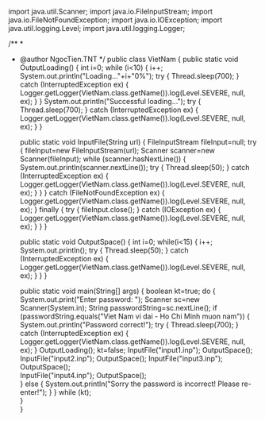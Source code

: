 import java.util.Scanner;
import java.io.FileInputStream;
import java.io.FileNotFoundException;
import java.io.IOException;
import java.util.logging.Level;
import java.util.logging.Logger;

/**
 *
 * @author NgocTien.TNT
 */
public class VietNam {
    public static void OutputLoading() {
        int i=0;
        while (i<10)
        {
            i++;
            System.out.println("Loading..."+i+"0%");
            try {
                Thread.sleep(700);
            } catch (InterruptedException ex) {
                Logger.getLogger(VietNam.class.getName()).log(Level.SEVERE, null, ex);
            }
        }
        System.out.println("Successful loading...");
        try {
            Thread.sleep(700);
        } catch (InterruptedException ex) {
            Logger.getLogger(VietNam.class.getName()).log(Level.SEVERE, null, ex);
        }
    }

    public static void InputFile(String url)
    {
        FileInputStream fileInput=null;
        try {
            fileInput=new FileInputStream(url);
            Scanner scanner=new Scanner(fileInput);
            while (scanner.hasNextLine()) {
                System.out.println(scanner.nextLine());
                try {
                    Thread.sleep(50);
                } catch (InterruptedException ex) {
                    Logger.getLogger(VietNam.class.getName()).log(Level.SEVERE, null, ex);
                }
            }
        } catch (FileNotFoundException ex) {
            Logger.getLogger(VietNam.class.getName()).log(Level.SEVERE, null, ex);
        }
        finally
        {
            try {
                fileInput.close();
            } catch (IOException ex) {
            Logger.getLogger(VietNam.class.getName()).log(Level.SEVERE, null, ex);
            }
        }
    }
    
    public static void OutputSpace() {
        int i=0;
        while(i<15)
        {
            i++;
            System.out.println();
            try {
                Thread.sleep(50);
            } catch (InterruptedException ex) {
                Logger.getLogger(VietNam.class.getName()).log(Level.SEVERE, null, ex);
            }
        }
    }
    
    public static void main(String[] args) {
        boolean kt=true;
        do {       
            System.out.print("Enter password: ");
            Scanner sc=new Scanner(System.in);
            String passwordString=sc.nextLine();
            if (passwordString.equals("Viet Nam vi dai - Ho Chi Minh muon nam"))
            {
                System.out.println("Password correct!");
                try {
                Thread.sleep(700);
                } catch (InterruptedException ex) {
                    Logger.getLogger(VietNam.class.getName()).log(Level.SEVERE, null, ex);
                }
                OutputLoading();
                kt=false;
                InputFile("input1.inp");
                OutputSpace();    
                InputFile("input2.inp");
                OutputSpace(); 
                InputFile("input3.inp");
                OutputSpace();     
                InputFile("input4.inp");
                OutputSpace();        
            }
            else 
            {
                System.out.println("Sorry the password is incorrect! Please re-enter!");
            }
        } while (kt);        
    }    
}

